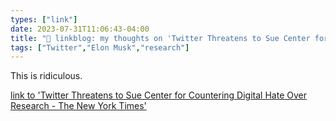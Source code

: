 ```yaml
---
types: ["link"]
date: 2023-07-31T11:06:43-04:00
title: "🔗 linkblog: my thoughts on 'Twitter Threatens to Sue Center for Countering Digital Hate Over Research - The New York Times'"
tags: ["Twitter","Elon Musk","research"]
---
```

This is ridiculous.  
 

[link to 'Twitter Threatens to Sue Center for Countering Digital Hate Over Research - The New York Times'](https://www.nytimes.com/2023/07/31/technology/twitter-x-center-for-countering-digital-hate.html)
